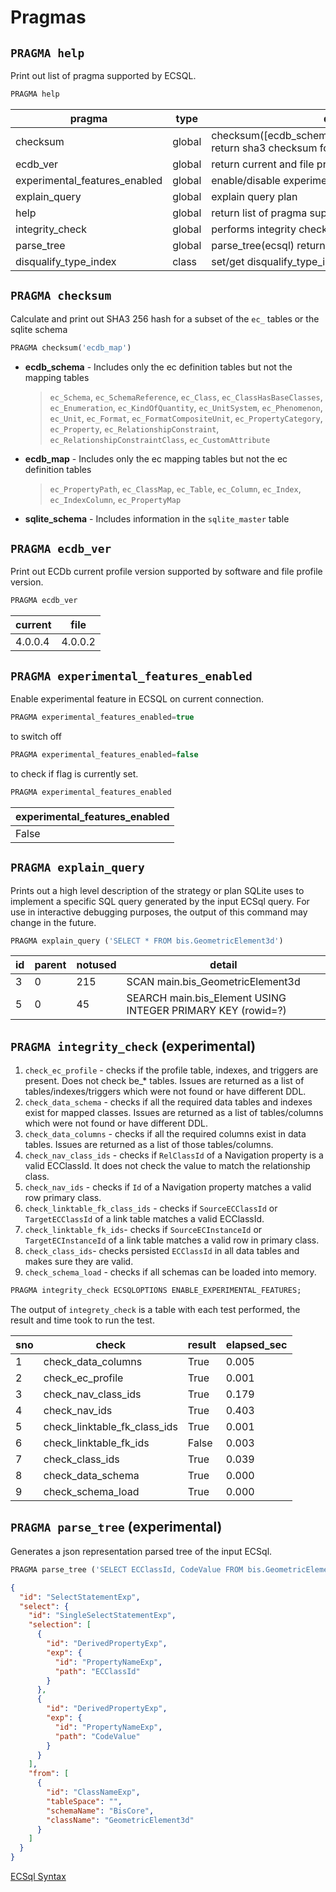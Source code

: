 # Pragmas

## `PRAGMA help`

Print out list of pragma supported by ECSQL.

```sql
PRAGMA help
```

| pragma                        | type   | descr                                                                           |
| ----------------------------- | ------ | ------------------------------------------------------------------------------- |
| checksum                      | global | checksum([ecdb_schema\|ecdb_map\|sqlite_schema]) return sha3 checksum for data. |
| ecdb_ver                      | global | return current and file profile versions                                        |
| experimental_features_enabled | global | enable/disable experimental features                                            |
| explain_query                 | global | explain query plan                                                              |
| help                          | global | return list of pragma supported                                                 |
| integrity_check               | global | performs integrity checks on ECDb                                               |
| parse_tree                    | global | parse_tree(ecsql) return parse tree of ecsql.                                   |
| disqualify_type_index         | class  | set/get disqualify_type_index flag for a given ECClass                          |

## `PRAGMA checksum`

Calculate and print out SHA3 256 hash for a subset of the `ec_` tables or the sqlite schema

```sql
PRAGMA checksum('ecdb_map')
```

- **ecdb_schema** - Includes only the ec definition tables but not the mapping tables
  > `ec_Schema`, `ec_SchemaReference`, `ec_Class`, `ec_ClassHasBaseClasses`, `ec_Enumeration`, `ec_KindOfQuantity`, `ec_UnitSystem`, `ec_Phenomenon`, `ec_Unit`, `ec_Format`, `ec_FormatCompositeUnit`, `ec_PropertyCategory`, `ec_Property`, `ec_RelationshipConstraint`, `ec_RelationshipConstraintClass`, `ec_CustomAttribute`
- **ecdb_map** - Includes only the ec mapping tables but not the ec definition tables
  > `ec_PropertyPath`, `ec_ClassMap`, `ec_Table`, `ec_Column`, `ec_Index`, `ec_IndexColumn`, `ec_PropertyMap`
- **sqlite_schema** - Includes information in the `sqlite_master` table

## `PRAGMA ecdb_ver`

Print out ECDb current profile version supported by software and file profile version.

```sql
PRAGMA ecdb_ver
```

| current | file    |
| ------- | ------- |
| 4.0.0.4 | 4.0.0.2 |

## `PRAGMA experimental_features_enabled`

Enable experimental feature in ECSQL on current connection.

```sql
PRAGMA experimental_features_enabled=true
```

to switch off

```sql
PRAGMA experimental_features_enabled=false
```

to check if flag is currently set.

```sql
PRAGMA experimental_features_enabled
```

| experimental_features_enabled |
| ----------------------------- |
| False                         |

## `PRAGMA explain_query`

Prints out a high level description of the strategy or plan SQLite uses to implement a specific SQL query generated by the input ECSql query.  For use in interactive debugging purposes, the output of this command may change in the future.

```sql
PRAGMA explain_query ('SELECT * FROM bis.GeometricElement3d')
```

| id | parent | notused | detail |
| -- | ------ | ------- | ------ |
| 3  | 0      | 215     | SCAN main.bis_GeometricElement3d |
| 5  | 0      | 45      | SEARCH main.bis_Element USING INTEGER PRIMARY KEY (rowid=?) |

## `PRAGMA integrity_check` (experimental)

1. `check_ec_profile` - checks if the profile table, indexes, and triggers are present. Does not check be\_\* tables. Issues are returned as a list of tables/indexes/triggers which were not found or have different DDL.
2. `check_data_schema` - checks if all the required data tables and indexes exist for mapped classes. Issues are returned as a list of tables/columns which were not found or have different DDL.
3. `check_data_columns` - checks if all the required columns exist in data tables. Issues are returned as a list of those tables/columns.
4. `check_nav_class_ids` - checks if `RelClassId` of a Navigation property is a valid ECClassId. It does not check the value to match the relationship class.
5. `check_nav_ids` - checks if `Id` of a Navigation property matches a valid row primary class.
6. `check_linktable_fk_class_ids` - checks if `SourceECClassId` or `TargetECClassId` of a link table matches a valid ECClassId.
7. `check_linktable_fk_ids`- checks if `SourceECInstanceId` or `TargetECInstanceId` of a link table matches a valid row in primary class.
8. `check_class_ids`- checks persisted `ECClassId` in all data tables and makes sure they are valid.
9. `check_schema_load` - checks if all schemas can be loaded into memory.

```sql
PRAGMA integrity_check ECSQLOPTIONS ENABLE_EXPERIMENTAL_FEATURES;
```

The output of `integrety_check` is a table with each test performed, the result and time took to run the test.

| sno | check                        | result | elapsed_sec |
| --- | ---------------------------- | ------ | ----------- |
| 1   | check_data_columns           | True   | 0.005       |
| 2   | check_ec_profile             | True   | 0.001       |
| 3   | check_nav_class_ids          | True   | 0.179       |
| 4   | check_nav_ids                | True   | 0.403       |
| 5   | check_linktable_fk_class_ids | True   | 0.001       |
| 6   | check_linktable_fk_ids       | False  | 0.003       |
| 7   | check_class_ids              | True   | 0.039       |
| 8   | check_data_schema            | True   | 0.000       |
| 9   | check_schema_load            | True   | 0.000       |

## `PRAGMA parse_tree` (experimental)

Generates a json representation parsed tree of the input ECSql.

```sql
PRAGMA parse_tree ('SELECT ECClassId, CodeValue FROM bis.GeometricElement3d') ECSQLOPTIONS ENABLE_EXPERIMENTAL_FEATURES
```

```json
{
  "id": "SelectStatementExp",
  "select": {
    "id": "SingleSelectStatementExp",
    "selection": [
      {
        "id": "DerivedPropertyExp",
        "exp": {
          "id": "PropertyNameExp",
          "path": "ECClassId"
        }
      },
      {
        "id": "DerivedPropertyExp",
        "exp": {
          "id": "PropertyNameExp",
          "path": "CodeValue"
        }
      }
    ],
    "from": [
      {
        "id": "ClassNameExp",
        "tableSpace": "",
        "schemaName": "BisCore",
        "className": "GeometricElement3d"
      }
    ]
  }
}
```

[ECSql Syntax](./index.md)
